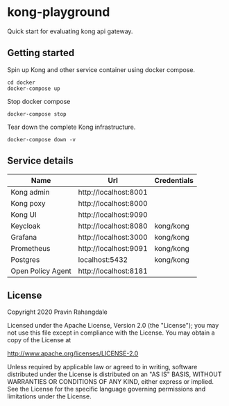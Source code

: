 # kong-playground 

Quick start for evaluating kong api gateway.

## Getting started

Spin up Kong and other service container using docker compose.

```shell script
cd docker
docker-compose up
```
Stop docker compose

```shell script
docker-compose stop
```

Tear down the complete Kong infrastructure.

```shell script
docker-compose down -v
```

## Service details

| Name                   | Url                          | Credentials     |
|------------------------|------------------------------|-----------------|
| Kong admin             | http://localhost:8001        |                 |
| Kong poxy              | http://localhost:8000        |                 |
| Kong UI                | http://localhost:9090        |                 |
| Keycloak               | http://localhost:8080        | kong/kong       |
| Grafana                | http://localhost:3000        | kong/kong       |
| Prometheus             | http://localhost:9091        | kong/kong       |
| Postgres               | localhost:5432               | kong/kong       |
| Open Policy Agent      |  http://localhost:8181       |                 |

## License

Copyright 2020 Pravin Rahangdale

Licensed under the Apache License, Version 2.0 (the "License");
you may not use this file except in compliance with the License.
You may obtain a copy of the License at

   http://www.apache.org/licenses/LICENSE-2.0

Unless required by applicable law or agreed to in writing, software
distributed under the License is distributed on an "AS IS" BASIS,
WITHOUT WARRANTIES OR CONDITIONS OF ANY KIND, either express or implied.
See the License for the specific language governing permissions and
limitations under the License.